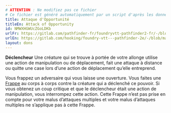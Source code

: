 ```yaml
---
# ATTENTION : Ne modifiez pas ce fichier
# Ce fichier est généré automatiquement par un script d'après les données du module Foundry VTT officiel et de sa traduction
title: Attaque d'Opportunité
titleEn: Attack of Opportunity
id: NMWXHGWUcZGoLDKb
urlFr: https://gitlab.com/pathfinder-fr/foundryvtt-pathfinder2-fr/-/blob/master/data/feats/NMWXHGWUcZGoLDKb.htm
urlEn: https://gitlab.com/hooking/foundry-vtt---pathfinder-2e/-/blob/master/packs/data/feats.db/attack-of-opportunity.json
layout: dons
---
```

**Déclencheur** Une créature qui se trouve à portée de votre allonge utilise une action de manipulation ou de déplacement, fait une attaque à distance ou quitte une case lors d’une action de déplacement qu’elle entreprend.

Vous frappez un adversaire qui vous laisse une ouverture. Vous faites une [Frappe](../actions/frapper.md) au corps à corps contre la créature qui a déclenché ce pouvoir. Si vous obtenez un coup critique et que le déclencheur était une action de manipulation, vous interrompez cette action. Cette Frappe n’est pas prise en compte pour votre malus d’attaques multiples et votre malus d’attaques multiples ne s’applique pas à cette Frappe.
